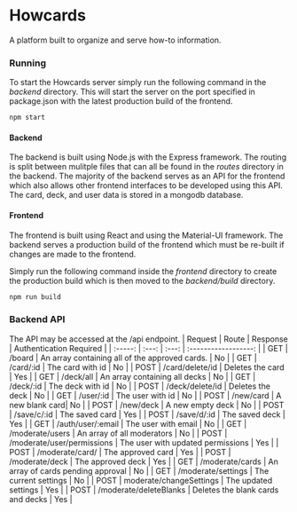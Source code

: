 # Howcards

A platform built to organize and serve how-to information.

### Running

To start the Howcards server simply run the following command in the *backend* directory. This will start the server on the port specified in package.json with the latest production build of the frontend.

```bash
npm start
```

#### Backend
The backend is built using Node.js with the Express framework. The routing is split between mulitple files that can all be found in the *routes* directory in the backend. The majority of the backend serves as an API for the frontend which also allows other frontend interfaces to be developed using this API. The card, deck, and user data is stored in a mongodb database.

#### Frontend
The frontend is built using React and using the Material-UI framework. The backend serves a production build of the frontend which must be re-built if changes are made to the frontend.

Simply run the following command inside the *frontend* directory to create the production build which is then moved to the *backend/build* directory.
```bash
npm run build
```


### Backend API

The API may be accessed at the /api endpoint.
| Request | Route | Response | Authentication Required |
| :-----: | :---: | :---: | :------------------: |
| GET | /board | An array containing all of the approved cards. | No |
| GET | /card/:id | The card with id | No |
| POST | /card/delete/id | Deletes the card | Yes |
| GET | /deck/all | An array containing all decks | No |
| GET | /deck/:id | The deck with id | No |
| POST | /deck/delete/id | Deletes the deck | No |
| GET | /user/:id | The user with id | No |
| POST | /new/card | A new blank card| No |
| POST | /new/deck | A new empty deck | No |
| POST | /save/c/:id | The saved card | Yes |
| POST | /save/d/:id | The saved deck | Yes |
| GET | /auth/user/:email | The user with email | No |
| GET | /moderate/users | An array of all moderators | No |
| POST | /moderate/user/permissions | The user with updated permissions | Yes |
| POST | /moderate/card/ | The approved card | Yes |
| POST | /moderate/deck | The approved deck | Yes |
| GET | /moderate/cards | An array of cards pending approval | No |
| GET | /moderate/settings | The current settings | No |
| POST | moderate/changeSettings | The updated settings | Yes |
| POST | /moderate/deleteBlanks | Deletes the blank cards and decks | Yes |



